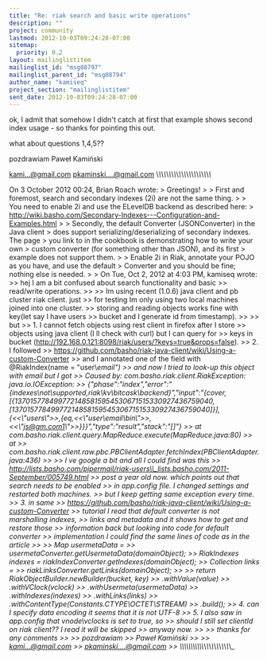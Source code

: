 ```yaml
---
title: "Re: riak search and basic write operations"
description: ""
project: community
lastmod: 2012-10-03T09:24:28-07:00
sitemap:
  priority: 0.2
layout: mailinglistitem
mailinglist_id: "msg08797"
mailinglist_parent_id: "msg08794"
author_name: "kamiseq"
project_section: "mailinglistitem"
sent_date: 2012-10-03T09:24:28-07:00
---
```



ok,
I admit that somehow I didn't catch at first that example shows second
index usage - so thanks for pointing this out.

what about questions 1,4,5??

pozdrawiam
Paweł Kamiński

kami...@gmail.com
pkaminski....@gmail.com
\\_\\_\\_\\_\\_\\_\\_\\_\\_\\_\\_\\_\\_\\_\\_\\_\\_\\_\\_\\_\\_\\_


On 3 October 2012 00:24, Brian Roach  wrote:
&gt; Greetings!
&gt;
&gt; First and foremost, search and secondary indexes (2i) are not the same thing.
&gt;
&gt; You need to enable 2i and use the ELevelDB backend as described here:
&gt; http://wiki.basho.com/Secondary-Indexes---Configuration-and-Examples.html
&gt;
&gt; Secondly, the default Converter (JSONConverter) in the Java client
&gt; does support serializing/deserializing of secondary indexes. The page
&gt; you link to in the cookbook is demonstrating how to write your own
&gt; custom converter (for something other than JSON), and its first
&gt; example does not support them.
&gt;
&gt; Enable 2i in Riak, annotate your POJO as you have, and use the default
&gt; Converter and you should be fine; nothing else is needed.
&gt;
&gt; On Tue, Oct 2, 2012 at 4:03 PM, kamiseq  wrote:
&gt;&gt; hej I am a bit confused about search functionality and basic
&gt;&gt; read/write operations.
&gt;&gt;
&gt;&gt; Im using recent (1.0.6) java client and pb cluster riak client. just
&gt;&gt; for testing Im only using two local machines joined into one cluster.
&gt;&gt; storing and reading objects works fine with key(let say I have users
&gt;&gt; bucket and I generate id from timestamp).
&gt;&gt;
&gt;&gt; but
&gt;&gt; 1. I cannot fetch objects using rest client in firefox after I store
&gt;&gt; objects using java client (I ll check with curl) but I can query for
&gt;&gt; keys in bucket (http://192.168.0.121:8098/riak/users/?keys=true&props=false).
&gt;&gt; 2. I followed 
&gt;&gt; https://github.com/basho/riak-java-client/wiki/Using-a-custom-Converter
&gt;&gt; and I annotated one of the field with @RiakIndex(name = "user\\_email")
&gt;&gt; and now I tried to look-up this object with email but I got
&gt;&gt; Caused by: com.basho.riak.client.RiakException: java.io.IOException:
&gt;&gt; {"phase":"index","error":"{indexes\\_not\\_supported,riak\\_kv\\_bitcask\\_backend}","input":"{cover,[{1370157784997721485815954530671515330927436759040,[1370157784997721485815954530671515330927436759040]}],{&lt;&lt;\\"users\\"&gt;&gt;,{eq,&lt;&lt;\\"user\\_email\\_bin\\"&gt;&gt;,&lt;&lt;\\"js@gm.com1\\"&gt;&gt;}}}","type":"result","stack":"[]"}
&gt;&gt; at com.basho.riak.client.query.MapReduce.execute(MapReduce.java:80)
&gt;&gt; at 
&gt;&gt; com.basho.riak.client.raw.pbc.PBClientAdapter.fetchIndex(PBClientAdapter.java:436)
&gt;&gt;
&gt;&gt; I ve google a bit and all I could find was this
&gt;&gt; http://lists.basho.com/pipermail/riak-users\\_lists.basho.com/2011-September/005749.html
&gt;&gt; post a year old now. which points out that search needs to be enabled
&gt;&gt; in app.config file. I changed settings and restarted both machines.
&gt;&gt; but I keep getting same exception every time.
&gt;&gt; 3. in same 
&gt;&gt; https://github.com/basho/riak-java-client/wiki/Using-a-custom-Converter
&gt;&gt; tutorial I read that default converter is not marshalling indexes,
&gt;&gt; links and metadata and it shows how to get and restore those
&gt;&gt; information back but looking into code for default converter
&gt;&gt; implementation I could find the same lines of code as in the article
&gt;&gt;
&gt;&gt; Map usermetaData =
&gt;&gt; usermetaConverter.getUsermetaData(domainObject);
&gt;&gt; RiakIndexes indexes = riakIndexConverter.getIndexes(domainObject);
&gt;&gt; Collection links = 
&gt;&gt; riakLinksConverter.getLinks(domainObject);
&gt;&gt;
&gt;&gt; return RiakObjectBuilder.newBuilder(bucket, key)
&gt;&gt; .withValue(value)
&gt;&gt; .withVClock(vclock)
&gt;&gt; .withUsermeta(usermetaData)
&gt;&gt; .withIndexes(indexes)
&gt;&gt; .withLinks(links)
&gt;&gt; .withContentType(Constants.CTYPE\\_OCTET\\_STREAM)
&gt;&gt; .build();
&gt;&gt; 4. can I specify data encoding it seems that it is not UTF-8
&gt;&gt; 5. I also saw in app.config that vnode\\_vclocks is set to true, so
&gt;&gt; should I still set clientId on riak client?? I read it will be skipped
&gt;&gt; anyway now.
&gt;&gt;
&gt;&gt; thanks for any comments
&gt;&gt;
&gt;&gt; pozdrawiam
&gt;&gt; Paweł Kamiński
&gt;&gt;
&gt;&gt; kami...@gmail.com
&gt;&gt; pkaminski....@gmail.com
&gt;&gt; \\_\\_\\_\\_\\_\\_\\_\\_\\_\\_\\_\\_\\_\\_\\_\\_\\_\\_\\_\\_\\_\\_

